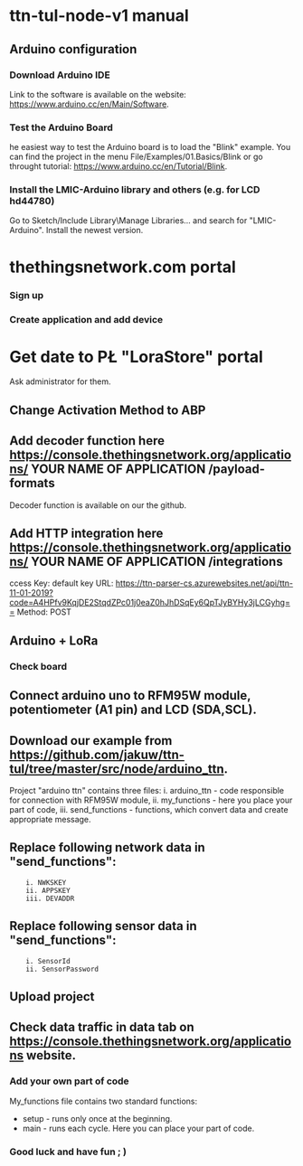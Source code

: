 # ttn-tul-node-v1 manual <Name>

## Arduino configuration
### Download Arduino IDE
Link to the software is available on the website: https://www.arduino.cc/en/Main/Software.
### Test the Arduino Board 
he easiest way to test the Arduino board is to load the "Blink" example.
You can find the project in the menu File/Examples/01.Basics/Blink or go throught tutorial: https://www.arduino.cc/en/Tutorial/Blink.
### Install the LMIC-Arduino library and others (e.g. for LCD hd44780)
Go to Sketch/Include Library\Manage Libraries... and search for "LMIC-Arduino". Install the newest version.
# thethingsnetwork.com portal
### Sign up
### Create application and add device
# Get date to PŁ "LoraStore" portal
Ask administrator for them.
## Change Activation Method to ABP
## Add decoder function here https://console.thethingsnetwork.org/applications/ YOUR NAME OF APPLICATION /payload-formats 
Decoder function is available on our the github.
## Add HTTP integration here https://console.thethingsnetwork.org/applications/ YOUR NAME OF APPLICATION /integrations
ccess Key: default key
URL: https://ttn-parser-cs.azurewebsites.net/api/ttn-11-01-2019?code=A4HPfv9KqjDE2StqdZPc01j0eaZ0hJhDSqEy6QpTJyBYHy3jLCGyhg==
Method: POST
## Arduino + LoRa
### Check board
## Connect arduino uno to RFM95W module, potentiometer (A1 pin) and LCD (SDA,SCL).
## Download our example from https://github.com/jakuw/ttn-tul/tree/master/src/node/arduino_ttn.
Project "arduino ttn" contains three files:
 i. arduino_ttn - code responsible for connection with RFM95W module,
 ii. my_functions - here you place your part of code,
 iii. send_functions - functions, which convert data and create appropriate message.
## Replace following network data in "send_functions":
 		i. NWKSKEY
		ii. APPSKEY
		iii. DEVADDR
## Replace following sensor data in "send_functions":
  		i. SensorId
 		ii. SensorPassword
## Upload project
## Check data traffic in data tab on https://console.thethingsnetwork.org/applications website.
### Add your own part of code
My_functions file contains two standard functions: 
- setup - runs only once at the beginning.
- main - runs each cycle.
Here you can place your part of code.
### Good luck and have fun ; )